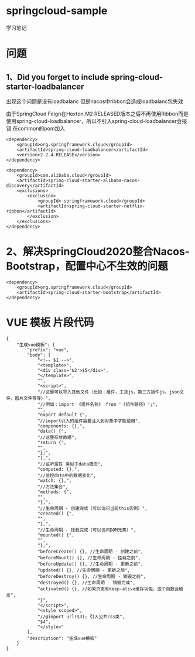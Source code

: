 # springcloud-sample
学习笔记


# 问题
## 1、Did you forget to include spring-cloud-starter-loadbalancer
出现这个问题是没有loadbalanc 但是nacos中ribbon会造成loadbalanc包失效

由于SpringCloud Feign在Hoxton.M2 RELEASED版本之后不再使用Ribbon而是使用spring-cloud-loadbalancer，所以不引入spring-cloud-loadbalancer会报错
在common的pom加入
```bazaar
<dependency>
    <groupId>org.springframework.cloud</groupId>
    <artifactId>spring-cloud-loadbalancer</artifactId>
    <version>2.2.4.RELEASE</version>
</dependency>

```

```bazaar
<dependency>
    <groupId>com.alibaba.cloud</groupId>
    <artifactId>spring-cloud-starter-alibaba-nacos-discovery</artifactId>
    <exclusions>
        <exclusion>
            <groupId> springframework.cloud</groupId>
            <artifactId>spring-cloud-starter-netflix-ribbon</artifactId>
        </exclusion>
    </exclusions>
</dependency>
```
# 2、解决SpringCloud2020整合Nacos-Bootstrap，配置中心不生效的问题
```bazaar
<dependency>
    <groupId>org.springframework.cloud</groupId>
    <artifactId>spring-cloud-starter-bootstrap</artifactId>
</dependency>
```

# VUE 模板 片段代码
```bazaar
{
	"生成vue模板": {
		"prefix": "vue",
		"body": [
			"<!-- $1 -->",
			"<template>",
			"<div class='$2'>$5</div>",
			"</template>",
			"",
			"<script>",
			"//这里可以导入其他文件（比如：组件，工具js，第三方插件js，json文件，图片文件等等）",
			"//例如：import 《组件名称》 from '《组件路径》';",
			"",
			"export default {",
			"//import引入的组件需要注入到对象中才能使用",
			"components: {},",
			"data() {",
			"//这里存放数据",
			"return {",
			"",
			"};",
			"},",
			"//监听属性 类似于data概念",
			"computed: {},",
			"//监控data中的数据变化",
			"watch: {},",
			"//方法集合",
			"methods: {",
			"",
			"},",
			"//生命周期 - 创建完成（可以访问当前this实例）",
			"created() {",
			"",
			"},",
			"//生命周期 - 挂载完成（可以访问DOM元素）",
			"mounted() {",
			"",
			"},",
			"beforeCreate() {}, //生命周期 - 创建之前",
			"beforeMount() {}, //生命周期 - 挂载之前",
			"beforeUpdate() {}, //生命周期 - 更新之前",
			"updated() {}, //生命周期 - 更新之后",
			"beforeDestroy() {}, //生命周期 - 销毁之前",
			"destroyed() {}, //生命周期 - 销毁完成",
			"activated() {}, //如果页面有keep-alive缓存功能，这个函数会触发",
			"}",
			"</script>",
			"<style scoped>",
			"//@import url($3); 引入公共css类",
			"$4",
			"</style>"
		],
		"description": "生成vue模板"
	}
}
```